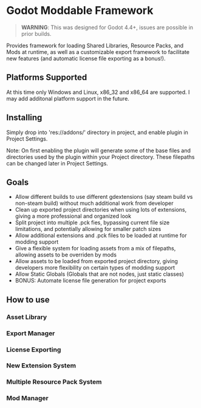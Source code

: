 # Godot Moddable Framework

> **WARNING**: This was designed for Godot 4.4+, issues are possible in prior builds.

Provides framework for loading Shared Libraries, Resource Packs, and Mods at runtime, 
as well as a customizable export framework to facilitate new features 
(and automatic license file exporting as a bonus!).

## Platforms Supported

At this time only Windows and Linux, x86_32 and x86_64 are supported. I may add additonal
platform support in the future.

## Installing

Simply drop into 'res://addons/' directory in project, and enable plugin in Project Settings.

Note: On first enabling the plugin will generate some of the base files 
and directories used by the plugin within your Project directory. These filepaths can be
changed later in Project Settings.

## Goals

- Allow different builds to use different gdextensions (say steam build vs non-steam build) without much additional work from developer
- Clean up exported project directories when using lots of extensions, giving a more professional and organized look
- Split project into multiple .pck fies, bypassing current file size limitations, and potentially allowing for smaller patch sizes
- Allow additional extensions and .pck files to be loaded at runtime for modding support
- Give a flexible system for loading assets from a mix of filepaths, allowing assets to be overriden by mods
- Allow assets to be loaded from exported project directory, giving developers more flexibility on certain types of modding support
- Allow Static Globals (Globals that are not nodes, just static classes)
- BONUS: Automate license file generation for project exports

## How to use

### Asset Library



### Export Manager



### License Exporting



### New Extension System



### Multiple Resource Pack System



### Mod Manager
